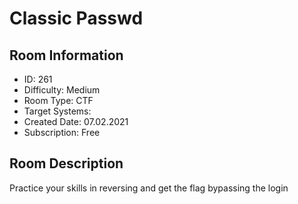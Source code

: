 ﻿# Classic Passwd

## Room Information
- ID: 261
- Difficulty: Medium
- Room Type: CTF
- Target Systems: 
- Created Date: 07.02.2021
- Subscription: Free

## Room Description
Practice your skills in reversing and get the flag bypassing the login
